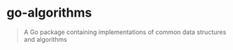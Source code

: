# go-algorithms

> A Go package containing implementations of common data structures and
> algorithms
